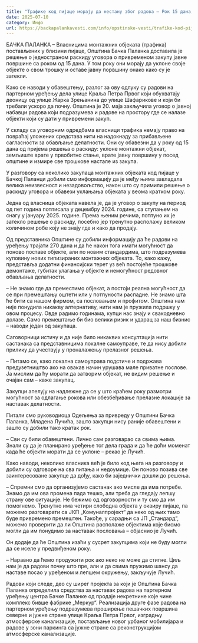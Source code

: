 ```yaml
---
title: "Трафике код пијаце морају да нестану због радова – Рок 15 дана, без надокнаде"
date: 2025-07-10
category: Инфо
url: https://backapalankavesti.com/info/opstinske-vesti/trafike-kod-pijace-moraju-da-nestanu-zbog-radova-rok-15-dana-bez-nadoknade/
---
```


БАЧКА ПАЛАНКА – Власницима монтажних објеката (трафика) постављених у близини пијаце, Општина Бачка Паланка доставила је решење о једностраном раскиду уговора о привременом закупу јавне површине са роком од 15 дана. У том року они морају да уклоне своје објекте о свом трошку и оставе јавну порвшину онако како су је затекли.

Како се наводи у обавештењу, разлог за ову одлуку су радови на партерном уређењу дела улице Краља Петра Првог који обухватају деоницу од улице Жарка Зрењанина до улице Шафарикове и који би требали ускоро да почну. Општина је 20. маја закључила уговор о јавној набавци радова који подразумева и радове на простору где се налазе објекти који су дати у привремени закуп.

У складу са уговорним одредбама власници трафика немају право на повраћај уложених средстава нити на надокнаду за прибављене сагласности за обављање делатности. Они су обавезни да у року од 15 дана од пријема решења о раскиду: уклоне монтажни објекат, земљиште врате у првобитно стање, врате јавну површину у посед општине и измире све трошкове настале из закупа.

У разговору са неколико закупаца монтажних објеката код пијаце у Бачкој Паланци добили смо информацију да је међу њима завладала велика неизвесност и незадовољство, након што су примили решење о раскиду уговора и обавези уклањања објеката у веома кратком року.

Једна од власница објеката навела је, да је уговор о закупу на период од пет година потписала у децембру 2024. године, са ступањем на снагу у јануару 2025. године. Према њеним речима, потпуно их је затекло решење о раскиду, посебно јер тренутно располажу великом количином робе коју не знају где и како да продају.

Од представника Општине су добили информацију да ће радови на уређењу трајати 270 дана и да ће након тога имати могућност да поново поставе објекте, али по новим стандардима, што подразумева куповину нових типизираних монтажних објеката. То, како кажу, представља додатни финансијски терет уз већ постојеће трошкове демонтаже, губитак улагања у објекте и немогућност редовног обављања делатности.

– Не знамо где да преместимо објекат, а постоји реална могућност да се при премештању оштети или у потпуности распадне. Не знамо шта ће бити са нашом фирмом, са пословањем и профитом. Општина нам није понудила никакву алтернативу, нити нам је пружила подршку у овом процесу. Овде радимо годинама, купци нас знају и свакодневно долазе. Само премештање би био велики ризик и ударац за наш бизнис – наводи један од закупаца.

Саговорници истичу и да није било никаквих консултација нити састанака са представницима локалне самоуправе, те да нису добили прилику да учествују у проналажењу прелазног решења.

– Питамо се, како локална самоуправа подстиче и подржава предузетништво ако на овакав начин урушава мале приватне послове. Ја мислим да ћу морати да затворим објекат, не видим решење и очајан сам – каже закупац.

Закупци апелују на надлежне да се у што краћем року размотри могућност за одлагање рокова или обезбеђивање прелазне локације за наставак делатности.

Питали смо руководиоца Одељења за привреду у Општини Бачка Паланка, Младена Лучића, зашто закупци нису раније обавештени и зашто су добили тако кратак рок.

– Сви су били обавештени. Лично сам разговарао са свима њима. Знали су да је планирано уређење тог дела града и да ће доћи моменат када ће објекти морати да се уклоне – рекао је Лучић.

Како наводи, неколико власника већ је било код њега на разговору и добили су одговоре на сва питања и недоумице. Он поново позива све заинтересоване закупце да дођу, како би заједнички дошли до решења.

– Спремни смо да организујемо састанак ако мисле да има потребе. Знамо да им ова промена пада тешко, али треба да гледају лепшу страну ове ситуације. Не бежимо од одговорности и ту смо да им помогнемо. Тренутно има четири слободна објекта у оквиру пијаце, па можемо разговарати са ЈКП „Комуналпројект“ да неко од њих тамо буде привремено премештен. Такође, у сарадњи са ЈП „Стандард“, можемо проверити да ли Општина располаже објектима које бисмо могли да им понудимо за наставак пословања – објаснио је Лучић.

Он додаје да ће Општина изаћи у сусрет закупцима који не буду могли да се иселе у предвиђеном року.

– Наравно да ћемо продужити рок ако неко не може да стигне. Циљ нам је да радови почну што пре, али и да свима пружимо шансу да наставе посао у уређеном и лепшем окружењу, закључује Лучић.

Радови који следе, део су ширег пројекта за који је Општина Бачка Паланка определила средства за наставак радова на партерном уређењу центра Бачке Паланке од продаје некретнине које чине комплекс бивше фабрике „Меркур“. Реализација друге фазе радова на партерном уређењу подразумева проширење пешачких површина северне и јужне стране улице Краља Петра Првог, изградњу атмосферске канализације, постављање новог урбаног мобилијара и радове у зони паркинга са јужне стране са реконструкцијом атмосферске канализације.
